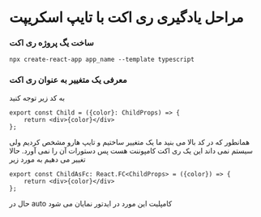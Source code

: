 # مراحل یادگیری ری اکت با تایپ اسکریپت

### ساخت یگ پروژه ری اکت
```
npx create-react-app app_name --template typescript
```

### معرفی یک متغییر به عنوان ری اکت

به کد زیر توجه کنید

```tsx
export const Child = ({color}: ChildProps) => {
    return <div>{color}</div>
};
```
همانطور که در کد بالا می بنید ما یک متغییر ساختیم و تایپ هارو مشخص کردیم ولی سیستم نمی داند این یک ری اکت کامپوننت هست پس دستورات آن را نمی آورد. حالا تغییر می دهیم به مورد زیر
```tsx
export const ChildAsFc: React.FC<ChildProps> = ({color}) => {
    return <div>{color}</div>
};
```
حال در auto کامپلیت این مورد در ایدتور نمایان می شود
